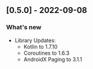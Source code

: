 ## [0.5.0] - 2022-09-08
### What's new
- Library Updates:
  - Kotlin to 1.7.10
  - Coroutines to 1.6.3
  - AndroidX Paging to 3.1.1 